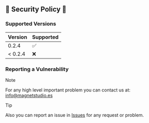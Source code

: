 ## 🔐 Security Policy 🔐

### Supported Versions

| Version | Supported          |
| ------- | ------------------ |
|  0.2.4  | :white_check_mark: |
| < 0.2.4 | :x:                |

### Reporting a Vulnerability
> [!NOTE]
> For any high level important problem you can contact us at: [info@magnetstudio.es](mailto:info@magnetstudio.es)

> [!TIP]
> Also you can report an issue in [Issues](https://github.com/Magnet-Studio/pokeroll/issues) for any request or problem.
